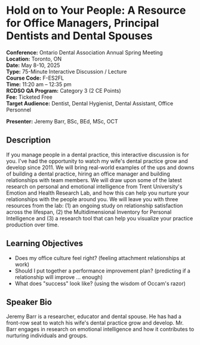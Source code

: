 # Hold on to Your People: A Resource for Office Managers, Principal Dentists and Dental Spouses

**Conference:** Ontario Dental Association Annual Spring Meeting  
**Location:** Toronto, ON  
**Date:** May 8-10, 2025  
**Type:** 75-Minute Interactive Discussion / Lecture  
**Course Code:** F-ES2FL  
**Time:** 11:20 am – 12:35 pm  
**RCDSO QA Program:** Category 3 (2 CE Points)  
**Fee:** Ticketed Free  
**Target Audience:** Dentist, Dental Hygienist, Dental Assistant, Office Personnel  

**Presenter:** Jeremy Barr, BSc, BEd, MSc, OCT  

## Description

If you manage people in a dental practice, this interactive discussion is for you. I've had the opportunity to watch my wife's dental practice grow and develop since 2011. We will bring real-world examples of the ups and downs of building a dental practice, hiring an office manager and building relationships with team members. We will draw upon some of the latest research on personal and emotional intelligence from Trent University's Emotion and Health Research Lab, and how this can help you nurture your relationships with the people around you. We will leave you with three resources from the lab: (1) an ongoing study on relationship satisfaction across the lifespan, (2) the Multidimensional Inventory for Personal Intelligence and (3) a research tool that can help you visualize your practice production over time.

## Learning Objectives

- Does my office culture feel right? (feeling attachment relationships at work)
- Should I put together a performance improvement plan? (predicting if a relationship will improve ... enough)
- What does "success" look like? (using the wisdom of Occam's razor)

## Speaker Bio

Jeremy Barr is a researcher, educator and dental spouse. He has had a front-row seat to watch his wife's dental practice grow and develop. Mr. Barr engages in research on emotional intelligence and how it contributes to nurturing individuals and groups.